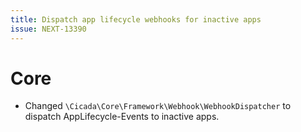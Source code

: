 ```yaml
---
title: Dispatch app lifecycle webhooks for inactive apps
issue: NEXT-13390
---
```

# Core
* Changed `\Cicada\Core\Framework\Webhook\WebhookDispatcher` to dispatch AppLifecycle-Events to inactive apps.
